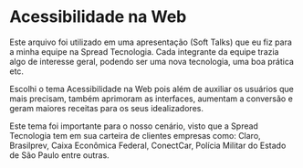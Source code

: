 # Acessibilidade na Web

<p>Este arquivo foi utilizado em uma apresentação (Soft Talks) que eu fiz para a minha equipe na Spread Tecnologia. Cada integrante da equipe trazia algo de interesse geral, podendo ser uma nova tecnologia, uma boa prática etc.</p>

<p>Escolhi o tema Acessibilidade na Web pois além de auxiliar os usuários que mais precisam, também aprimoram as interfaces, aumentam a conversão e geram maiores receitas para os seus idealizadores.</p>

<p>Este tema foi importante para o nosso cenário, visto que a Spread Tecnologia tem em sua carteira de clientes empresas como: Claro, Brasilprev, Caixa Econômica Federal, ConectCar, Polícia Militar do Estado de São Paulo entre outras.</p>
